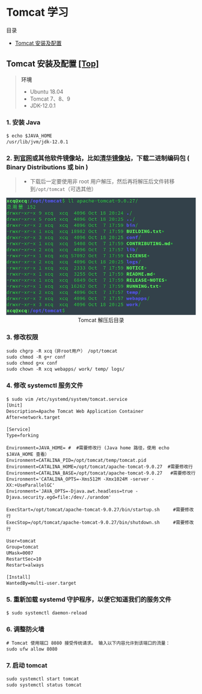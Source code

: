# Tomcat 学习

目录
* [Tomcat 安装及配置](#tomcat-安装及配置-top)


## Tomcat 安装及配置 [[Top]](#目录)

> **环境**
> * Ubuntu 18.04 
> * Tomcat 7、8、9
> * JDK-12.0.1

### 1. 安装 Java

```  shell
$ echo $JAVA_HOME
/usr/lib/jvm/jdk-12.0.1
```

### 2. 到[官网](https://tomcat.apache.org/download-80.cgi)或其他软件镜像站，比如[清华镜像站](https://tomcat.apache.org/download-80.cgi)，下载二进制编码包 (  Binary Distributions 或 bin )

> * 下载后一定要使用非 root 用户解压，然后再将解压后文件转移到`/opt/tomcat`（可选其他）

<div align=center>
<img src="../images/tomcat_001.jpg"><br>Tomcat 解压后目录
</div>

### 3. 修改权限

``` shell
sudo chgrp -R xcq（非root用户） /opt/tomcat
sudo chmod -R g+r conf
sudo chmod g+x conf
sudo chown -R xcq webapps/ work/ temp/ logs/
```

### 4. 修改 systemctl 服务文件

``` shell
$ sudo vim /etc/systemd/system/tomcat.service
[Unit]
Description=Apache Tomcat Web Application Container
After=network.target

[Service]
Type=forking

Environment=JAVA_HOME= #  #需要修改行 (Java home 路径，使用 echo $JAVA_HOME 查看）
Environment=CATALINA_PID=/opt/tomcat/temp/tomcat.pid
Environment=CATALINA_HOME=/opt/tomcat/apache-tomcat-9.0.27  #需要修改行
Environment=CATALINA_BASE=/opt/tomcat/apache-tomcat-9.0.27   #需要修改行
Environment='CATALINA_OPTS=-Xms512M -Xmx1024M -server -XX:+UseParallelGC'
Environment='JAVA_OPTS=-Djava.awt.headless=true -Djava.security.egd=file:/dev/./urandom'

ExecStart=/opt/tomcat/apache-tomcat-9.0.27/bin/startup.sh     #需要修改行
ExecStop=/opt/tomcat/apache-tomcat-9.0.27/bin/shutdown.sh     #需要修改行

User=tomcat
Group=tomcat
UMask=0007
RestartSec=10
Restart=always

[Install]
WantedBy=multi-user.target
```

### 5. 重新加载 systemd 守护程序，以便它知道我们的服务文件

``` shell
$ sudo systemctl daemon-reload
```

### 6. 调整防火墙

``` shell
# Tomcat 使用端口 8080 接受传统请求。 输入以下内容允许到该端口的流量：
sudo ufw allow 8080
```

### 7. 启动 tomcat

``` shell
sudo systemctl start tomcat
sudo systemctl status tomcat
```
